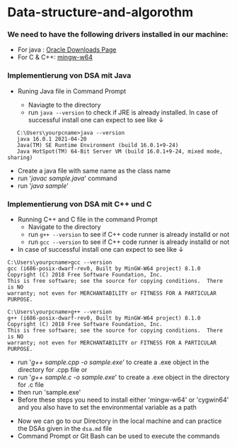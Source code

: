 # Data-structure-and-algorothm
### We need to have the following drivers installed in our machine:
  * For java : [Oracle Downloads Page](https://www.oracle.com/java/technologies/javase-downloads.html)
  * For C & C++: [mingw-w64](http://mingw-w64.org/doku.php/download/mingw-builds)


### Implementierung von DSA mit Java

* Runing Java file in Command Prompt
 
  - Naviagte to the directory
  - run `java --version` to check if JRE is already installed. In case of successful install one can expect to see like &#8595;
```
   C:\Users\yourpcname>java --version
   java 16.0.1 2021-04-20
   Java(TM) SE Runtime Environment (build 16.0.1+9-24)
   Java HotSpot(TM) 64-Bit Server VM (build 16.0.1+9-24, mixed mode, sharing)
```
  - Create a java file with same name as the class name
  - run '_javac sample.java_' command
  - run '_java sample_'




### Implementierung von DSA mit C++ und C
* Running C++ and C file in the command Prompt
  - Navigate to the directory
  - run `g++ --version` to see if C++ code runner is already installd or not
  - run `gcc --version` to see if C++ code runner is already installd or not
* In case of successful install one can expect to see like &#8595;
```
C:\Users\yourpcname>gcc --version
gcc (i686-posix-dwarf-rev0, Built by MinGW-W64 project) 8.1.0
Copyright (C) 2018 Free Software Foundation, Inc.
This is free software; see the source for copying conditions.  There is NO
warranty; not even for MERCHANTABILITY or FITNESS FOR A PARTICULAR PURPOSE.
```
```
C:\Users\yourpcname>g++ --version
g++ (i686-posix-dwarf-rev0, Built by MinGW-W64 project) 8.1.0
Copyright (C) 2018 Free Software Foundation, Inc.
This is free software; see the source for copying conditions.  There is NO
warranty; not even for MERCHANTABILITY or FITNESS FOR A PARTICULAR PURPOSE.
```
  - run '_g++ sample.cpp -o sample.exe_' to create a .exe object in the directory for .cpp file or
  - run '_g++ sample.c -o sample.exe_' to create a .exe object in the directory for .c file
  - then run 'sample.exe'
  - Before these steps you need to install either 'mingw-w64' or 'cygwin64' and you also have to set the environmental variable as a path

* Now we can go to our Directory in the local machine and can practice the DSAs given in the `dsa.md` file
* Command Prompt or Git Bash can be used to execute the commands
